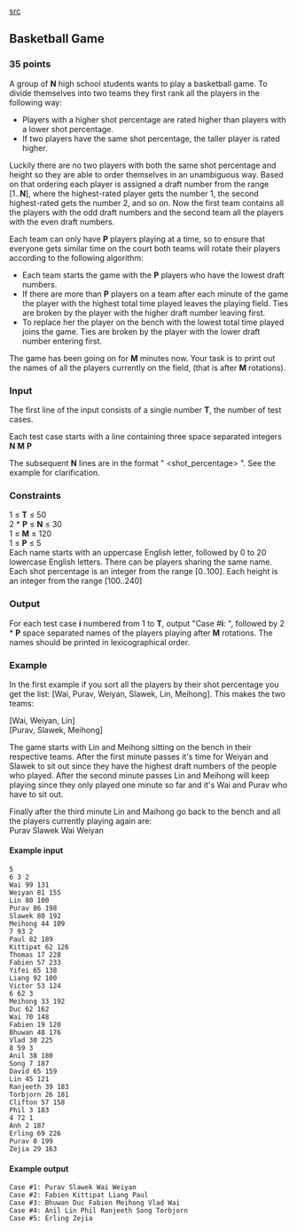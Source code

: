 [src](https://www.facebook.com/hackercup/problems.php?pid=740733162607577&round=598486203541358)

## Basketball Game

### 35 points 

A group of **N** high school students wants to play a basketball game. To
divide themselves into two teams they first rank all the players in the
following way:

  * Players with a higher shot percentage are rated higher than players with a lower shot percentage.
  * If two players have the same shot percentage, the taller player is rated higher.

Luckily there are no two players with both the same shot percentage and height
so they are able to order themselves in an unambiguous way. Based on that
ordering each player is assigned a draft number from the range [1..**N**],
where the highest-rated player gets the number 1, the second highest-rated
gets the number 2, and so on. Now the first team contains all the players with
the odd draft numbers and the second team all the players with the even draft
numbers.

Each team can only have **P** players playing at a time, so to ensure that
everyone gets similar time on the court both teams will rotate their players
according to the following algorithm:

  * Each team starts the game with the **P** players who have the lowest draft numbers.
  * If there are more than **P** players on a team after each minute of the game the player with the highest total time played leaves the playing field. Ties are broken by the player with the higher draft number leaving first.
  * To replace her the player on the bench with the lowest total time played joins the game. Ties are broken by the player with the lower draft number entering first.

The game has been going on for **M** minutes now. Your task is to print out
the names of all the players currently on the field, (that is after **M**
rotations).

### Input

The first line of the input consists of a single number **T**, the number of
test cases.

Each test case starts with a line containing three space separated integers
**N** **M** **P**

The subsequent **N** lines are in the format "<name> <shot_percentage>
<height>". See the example for clarification.

### Constraints

1 ≤ **T** ≤ 50  
2 * **P** ≤ **N** ≤ 30  
1 ≤ **M** ≤ 120  
1 ≤ **P** ≤ 5  
Each name starts with an uppercase English letter, followed by 0 to 20
lowercase English letters. There can be players sharing the same name. Each
shot percentage is an integer from the range [0..100]. Each height is an
integer from the range [100..240]

### Output

For each test case **i** numbered from 1 to **T**, output "Case #**i**: ",
followed by 2 * **P** space separated names of the players playing after **M**
rotations. The names should be printed in lexicographical order.

### Example

In the first example if you sort all the players by their shot percentage you
get the list: [Wai, Purav, Weiyan, Slawek, Lin, Meihong]. This makes the two
teams:

[Wai, Weiyan, Lin]  
[Purav, Slawek, Meihong]  

The game starts with Lin and Meihong sitting on the bench in their respective
teams. After the first minute passes it's time for Weiyan and Slawek to sit
out since they have the highest draft numbers of the people who played. After
the second minute passes Lin and Meihong will keep playing since they only
played one minute so far and it's Wai and Purav who have to sit out.

Finally after the third minute Lin and Maihong go back to the bench and all
the players currently playing again are:  
Purav Slawek Wai Weiyan

#### Example input

```
5
6 3 2
Wai 99 131
Weiyan 81 155
Lin 80 100
Purav 86 198
Slawek 80 192
Meihong 44 109
7 93 2
Paul 82 189
Kittipat 62 126
Thomas 17 228
Fabien 57 233
Yifei 65 138
Liang 92 100
Victor 53 124
6 62 3
Meihong 33 192
Duc 62 162
Wai 70 148
Fabien 19 120
Bhuwan 48 176
Vlad 30 225
8 59 3
Anil 38 180
Song 7 187
David 65 159
Lin 45 121
Ranjeeth 39 183
Torbjorn 26 181
Clifton 57 158
Phil 3 183
4 72 1
Anh 2 187
Erling 69 226
Purav 0 199
Zejia 29 163

```

#### Example output

```
Case #1: Purav Slawek Wai Weiyan
Case #2: Fabien Kittipat Liang Paul
Case #3: Bhuwan Duc Fabien Meihong Vlad Wai
Case #4: Anil Lin Phil Ranjeeth Song Torbjorn
Case #5: Erling Zejia

```
